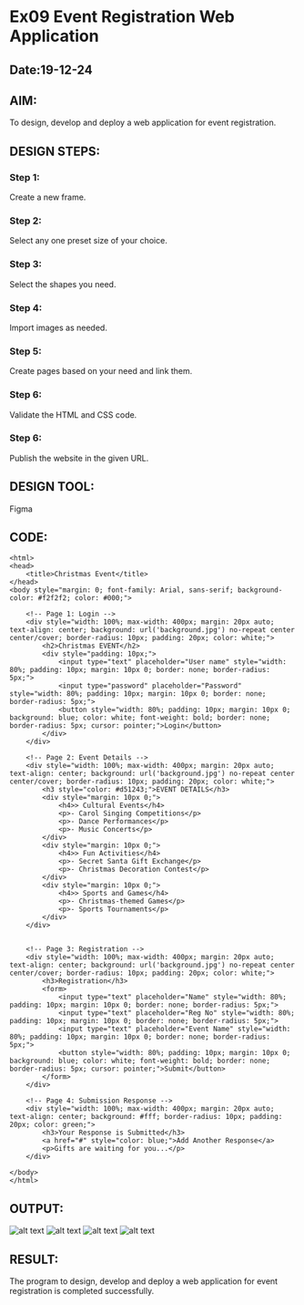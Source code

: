 # Ex09 Event Registration Web Application
## Date:19-12-24

## AIM:
To design, develop and deploy a web application for event registration.

## DESIGN STEPS:

### Step 1:
Create a new frame.

### Step 2:
Select any one preset size of your choice.

### Step 3:
Select the shapes you need.

### Step 4:
Import images as needed.

### Step 5:
Create pages based on your need and link them.

### Step 6:

Validate the HTML and CSS code.

### Step 6:

Publish the website in the given URL.

## DESIGN TOOL:
Figma

## CODE:
```
<html>
<head>
    <title>Christmas Event</title>
</head>
<body style="margin: 0; font-family: Arial, sans-serif; background-color: #f2f2f2; color: #000;">

    <!-- Page 1: Login -->
    <div style="width: 100%; max-width: 400px; margin: 20px auto; text-align: center; background: url('background.jpg') no-repeat center center/cover; border-radius: 10px; padding: 20px; color: white;">
        <h2>Christmas EVENT</h2>
        <div style="padding: 10px;">
            <input type="text" placeholder="User name" style="width: 80%; padding: 10px; margin: 10px 0; border: none; border-radius: 5px;">
            <input type="password" placeholder="Password" style="width: 80%; padding: 10px; margin: 10px 0; border: none; border-radius: 5px;">
            <button style="width: 80%; padding: 10px; margin: 10px 0; background: blue; color: white; font-weight: bold; border: none; border-radius: 5px; cursor: pointer;">Login</button>
        </div>
    </div>
```
```
    <!-- Page 2: Event Details -->
    <div style="width: 100%; max-width: 400px; margin: 20px auto; text-align: center; background: url('background.jpg') no-repeat center center/cover; border-radius: 10px; padding: 20px; color: white;">
        <h3 style="color: #d51243;">EVENT DETAILS</h3>
        <div style="margin: 10px 0;">
            <h4>> Cultural Events</h4>
            <p>- Carol Singing Competitions</p>
            <p>- Dance Performances</p>
            <p>- Music Concerts</p>
        </div>
        <div style="margin: 10px 0;">
            <h4>> Fun Activities</h4>
            <p>- Secret Santa Gift Exchange</p>
            <p>- Christmas Decoration Contest</p>
        </div>
        <div style="margin: 10px 0;">
            <h4>> Sports and Games</h4>
            <p>- Christmas-themed Games</p>
            <p>- Sports Tournaments</p>
        </div>
    </div>
```
```

    <!-- Page 3: Registration -->
    <div style="width: 100%; max-width: 400px; margin: 20px auto; text-align: center; background: url('background.jpg') no-repeat center center/cover; border-radius: 10px; padding: 20px; color: white;">
        <h3>Registration</h3>
        <form>
            <input type="text" placeholder="Name" style="width: 80%; padding: 10px; margin: 10px 0; border: none; border-radius: 5px;">
            <input type="text" placeholder="Reg No" style="width: 80%; padding: 10px; margin: 10px 0; border: none; border-radius: 5px;">
            <input type="text" placeholder="Event Name" style="width: 80%; padding: 10px; margin: 10px 0; border: none; border-radius: 5px;">
            <button style="width: 80%; padding: 10px; margin: 10px 0; background: blue; color: white; font-weight: bold; border: none; border-radius: 5px; cursor: pointer;">Submit</button>
        </form>
    </div>
```
```
    <!-- Page 4: Submission Response -->
    <div style="width: 100%; max-width: 400px; margin: 20px auto; text-align: center; background: #fff; border-radius: 10px; padding: 20px; color: green;">
        <h3>Your Response is Submitted</h3>
        <a href="#" style="color: blue;">Add Another Response</a>
        <p>Gifts are waiting for you...</p>
    </div>

</body>
</html>
```
## OUTPUT:
![alt text](Home.png)
![alt text](Event.png)
![alt text](Reg.png)
![alt text](Response.png)
## RESULT:
The program to design, develop and deploy a web application for event registration is completed successfully.
